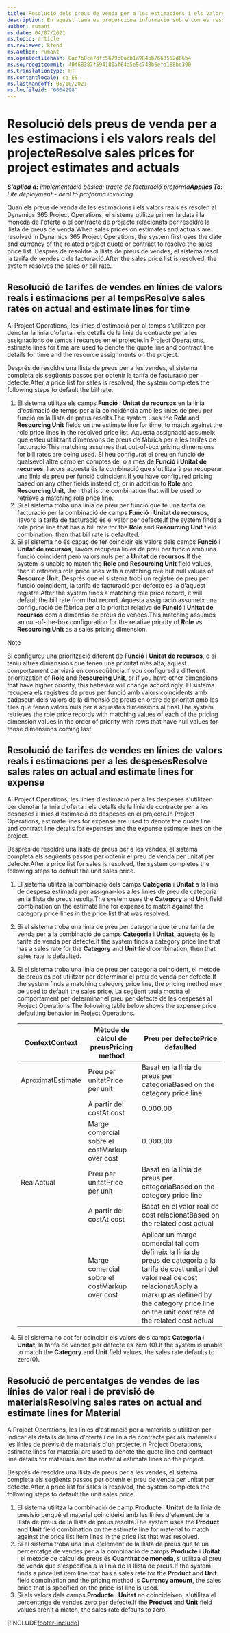 ```yaml
---
title: Resolució dels preus de venda per a les estimacions i els valors reals del projecte
description: En aquest tema es proporciona informació sobre com es resolen els preus de venda de les estimacions i els valors reals del projecte.
author: rumant
ms.date: 04/07/2021
ms.topic: article
ms.reviewer: kfend
ms.author: rumant
ms.openlocfilehash: 8ac7b8ca7dfc5679b0acb1a984bb7663552d66b4
ms.sourcegitcommit: 40f68387f594180af64a5e5c748b6efa188bd300
ms.translationtype: HT
ms.contentlocale: ca-ES
ms.lasthandoff: 05/10/2021
ms.locfileid: "6004298"
---
```

# <a name="resolve-sales-prices-for-project-estimates-and-actuals"></a><span data-ttu-id="45aca-103">Resolució dels preus de venda per a les estimacions i els valors reals del projecte</span><span class="sxs-lookup"><span data-stu-id="45aca-103">Resolve sales prices for project estimates and actuals</span></span>

<span data-ttu-id="45aca-104">_**S'aplica a:** implementació bàsica: tracte de facturació proforma_</span><span class="sxs-lookup"><span data-stu-id="45aca-104">_**Applies To:** Lite deployment - deal to proforma invoicing_</span></span>

<span data-ttu-id="45aca-105">Quan els preus de venda de les estimacions i els valors reals es resolen al Dynamics 365 Project Operations, el sistema utilitza primer la data i la moneda de l'oferta o el contracte de projecte relacionats per resoldre la llista de preus de venda.</span><span class="sxs-lookup"><span data-stu-id="45aca-105">When sales prices on estimates and actuals are resolved in Dynamics 365 Project Operations, the system first uses the date and currency of the related project quote or contract to resolve the sales price list.</span></span> <span data-ttu-id="45aca-106">Després de resoldre la llista de preus de vendes, el sistema resol la tarifa de vendes o de facturació.</span><span class="sxs-lookup"><span data-stu-id="45aca-106">After the sales price list is resolved, the system resolves the sales or bill rate.</span></span>

## <a name="resolve-sales-rates-on-actual-and-estimate-lines-for-time"></a><span data-ttu-id="45aca-107">Resolució de tarifes de vendes en línies de valors reals i estimacions per al temps</span><span class="sxs-lookup"><span data-stu-id="45aca-107">Resolve sales rates on actual and estimate lines for time</span></span>

<span data-ttu-id="45aca-108">Al Project Operations, les línies d'estimació per al temps s'utilitzen per denotar la línia d'oferta i els detalls de la línia de contracte per a les assignacions de temps i recursos en el projecte.</span><span class="sxs-lookup"><span data-stu-id="45aca-108">In Project Operations, estimate lines for time are used to denote the quote line and contract line details for time and the resource assignments on the project.</span></span>

<span data-ttu-id="45aca-109">Després de resoldre una llista de preus per a les vendes, el sistema completa els següents passos per obtenir la tarifa de facturació per defecte.</span><span class="sxs-lookup"><span data-stu-id="45aca-109">After a price list for sales is resolved, the system completes the following steps to default the bill rate.</span></span>

1. <span data-ttu-id="45aca-110">El sistema utilitza els camps **Funció** i **Unitat de recursos** en la línia d'estimació de temps per a la coincidència amb les línies de preu per funció en la llista de preus resolts.</span><span class="sxs-lookup"><span data-stu-id="45aca-110">The system uses the **Role** and **Resourcing Unit** fields on the estimate line for time, to match against the role price lines in the resolved price list.</span></span> <span data-ttu-id="45aca-111">Aquesta assignació assumeix que esteu utilitzant dimensions de preus de fàbrica per a les tarifes de facturació.</span><span class="sxs-lookup"><span data-stu-id="45aca-111">This matching assumes that out-of-box pricing dimensions for bill rates are being used.</span></span> <span data-ttu-id="45aca-112">Si heu configurat el preu en funció de qualsevol altre camp en comptes de, o a més de **Funció** i **Unitat de recursos**, llavors aquesta és la combinació que s'utilitzarà per recuperar una línia de preu per funció coincident.</span><span class="sxs-lookup"><span data-stu-id="45aca-112">If you have configured pricing based on any other fields instead of, or in addition to **Role** and **Resourcing Unit**, then that is the combination that will be used to retrieve a matching role price line.</span></span>
2. <span data-ttu-id="45aca-113">Si el sistema troba una línia de preu per funció que té una tarifa de facturació per la combinació de camps **Funció** i **Unitat de recursos**, llavors la tarifa de facturació és el valor per defecte.</span><span class="sxs-lookup"><span data-stu-id="45aca-113">If the system finds a role price line that has a bill rate for the **Role** and **Resourcing Unit** field combination, then that bill rate is defaulted.</span></span>
3. <span data-ttu-id="45aca-114">Si el sistema no és capaç de fer coincidir els valors dels camps **Funció** i **Unitat de recursos**, llavors recupera línies de preu per funció amb una funció coincident però valors nuls per a **Unitat de recursos**.</span><span class="sxs-lookup"><span data-stu-id="45aca-114">If the system is unable to match the **Role** and **Resourcing Unit** field values, then it retrieves role price lines with a matching role but null values of **Resource Unit**.</span></span> <span data-ttu-id="45aca-115">Després que el sistema trobi un registre de preu per funció coincident, la tarifa de facturació per defecte és la d'aquest registre.</span><span class="sxs-lookup"><span data-stu-id="45aca-115">After the system finds a matching role price record, it will default the bill rate from that record.</span></span> <span data-ttu-id="45aca-116">Aquesta assignació assumeix una configuració de fàbrica per a la prioritat relativa de **Funció** i **Unitat de recursos** com a dimensió de preus de vendes.</span><span class="sxs-lookup"><span data-stu-id="45aca-116">This matching assumes an out-of-the-box configuration for the relative priority of **Role** vs **Resourcing Unit** as a sales pricing dimension.</span></span>

> [!NOTE]
> <span data-ttu-id="45aca-117">Si configureu una priorització diferent de **Funció** i **Unitat de recursos**, o si teniu altres dimensions que tenen una prioritat més alta, aquest comportament canviarà en conseqüència.</span><span class="sxs-lookup"><span data-stu-id="45aca-117">If you configured a different prioritization of **Role** and **Resourcing Unit**, or if you have other dimensions that have higher priority, this behavior will change accordingly.</span></span> <span data-ttu-id="45aca-118">El sistema recupera els registres de preus per funció amb valors coincidents amb cadascun dels valors de la dimensió de preus en ordre de prioritat amb les files que tenen valors nuls per a aquestes dimensions al final.</span><span class="sxs-lookup"><span data-stu-id="45aca-118">The system retrieves the role price records with matching values of each of the pricing dimension values in the order of priority with rows that have null values for those dimensions coming last.</span></span>

## <a name="resolve-sales-rates-on-actual-and-estimate-lines-for-expense"></a><span data-ttu-id="45aca-119">Resolució de tarifes de vendes en línies de valors reals i estimacions per a les despeses</span><span class="sxs-lookup"><span data-stu-id="45aca-119">Resolve sales rates on actual and estimate lines for expense</span></span>

<span data-ttu-id="45aca-120">Al Project Operations, les línies d'estimació per a les despeses s'utilitzen per denotar la línia d'oferta i els detalls de la línia de contracte per a les despeses i línies d'estimació de despeses en el projecte.</span><span class="sxs-lookup"><span data-stu-id="45aca-120">In Project Operations, estimate lines for expense are used to denote the quote line and contract line details for expenses and the expense estimate lines on the project.</span></span>

<span data-ttu-id="45aca-121">Després de resoldre una llista de preus per a les vendes, el sistema completa els següents passos per obtenir el preu de venda per unitat per defecte.</span><span class="sxs-lookup"><span data-stu-id="45aca-121">After a price list for sales is resolved, the system completes the following steps to default the unit sales price.</span></span>

1. <span data-ttu-id="45aca-122">El sistema utilitza la combinació dels camps **Categoria** i **Unitat** a la línia de despesa estimada per assignar-los a les línies de preu de categoria en la llista de preus resolta.</span><span class="sxs-lookup"><span data-stu-id="45aca-122">The system uses the **Category** and **Unit** field combination on the estimate line for expense to match against the category price lines in the price list that was resolved.</span></span>
2. <span data-ttu-id="45aca-123">Si el sistema troba una línia de preu per categoria que té una tarifa de venda per a la combinació de camps **Categoria** i **Unitat**, aquesta és la tarifa de venda per defecte.</span><span class="sxs-lookup"><span data-stu-id="45aca-123">If the system finds a category price line that has a sales rate for the **Category** and **Unit** field combination, then that sales rate is defaulted.</span></span>
3. <span data-ttu-id="45aca-124">Si el sistema troba una línia de preu per categoria coincident, el mètode de preus es pot utilitzar per determinar el preu de venda per defecte.</span><span class="sxs-lookup"><span data-stu-id="45aca-124">If the system finds a matching category price line, the pricing method may be used to default the sales price.</span></span> <span data-ttu-id="45aca-125">La següent taula mostra el comportament per determinar el preu per defecte de les despeses al Project Operations.</span><span class="sxs-lookup"><span data-stu-id="45aca-125">The following table below shows the expense price defaulting behavior in Project Operations.</span></span>

    | <span data-ttu-id="45aca-126">Context</span><span class="sxs-lookup"><span data-stu-id="45aca-126">Context</span></span> | <span data-ttu-id="45aca-127">Mètode de càlcul de preus</span><span class="sxs-lookup"><span data-stu-id="45aca-127">Pricing method</span></span> | <span data-ttu-id="45aca-128">Preu per defecte</span><span class="sxs-lookup"><span data-stu-id="45aca-128">Price defaulted</span></span> |
    | --- | --- | --- |
    | <span data-ttu-id="45aca-129">Aproximat</span><span class="sxs-lookup"><span data-stu-id="45aca-129">Estimate</span></span> | <span data-ttu-id="45aca-130">Preu per unitat</span><span class="sxs-lookup"><span data-stu-id="45aca-130">Price per unit</span></span> | <span data-ttu-id="45aca-131">Basat en la línia de preus per categoria</span><span class="sxs-lookup"><span data-stu-id="45aca-131">Based on the category price line</span></span> |
    | &nbsp; | <span data-ttu-id="45aca-132">A partir del cost</span><span class="sxs-lookup"><span data-stu-id="45aca-132">At cost</span></span> | <span data-ttu-id="45aca-133">0.00</span><span class="sxs-lookup"><span data-stu-id="45aca-133">0.00</span></span> |
    | &nbsp; | <span data-ttu-id="45aca-134">Marge comercial sobre el cost</span><span class="sxs-lookup"><span data-stu-id="45aca-134">Markup over cost</span></span> | <span data-ttu-id="45aca-135">0.00</span><span class="sxs-lookup"><span data-stu-id="45aca-135">0.00</span></span> |
    | <span data-ttu-id="45aca-136">Real</span><span class="sxs-lookup"><span data-stu-id="45aca-136">Actual</span></span> | <span data-ttu-id="45aca-137">Preu per unitat</span><span class="sxs-lookup"><span data-stu-id="45aca-137">Price per unit</span></span> | <span data-ttu-id="45aca-138">Basat en la línia de preus per categoria</span><span class="sxs-lookup"><span data-stu-id="45aca-138">Based on the category price line</span></span> |
    | &nbsp; | <span data-ttu-id="45aca-139">A partir del cost</span><span class="sxs-lookup"><span data-stu-id="45aca-139">At cost</span></span> | <span data-ttu-id="45aca-140">Basat en el valor real de cost relacionat</span><span class="sxs-lookup"><span data-stu-id="45aca-140">Based on the related cost actual</span></span> |
    | &nbsp; | <span data-ttu-id="45aca-141">Marge comercial sobre el cost</span><span class="sxs-lookup"><span data-stu-id="45aca-141">Markup over cost</span></span> | <span data-ttu-id="45aca-142">Aplicar un marge comercial tal com defineix la línia de preus de categoria a la tarifa de cost unitari del valor real de cost relacionat</span><span class="sxs-lookup"><span data-stu-id="45aca-142">Apply a markup as defined by the category price line on the unit cost rate of the related cost actual</span></span> |

4. <span data-ttu-id="45aca-143">Si el sistema no pot fer coincidir els valors dels camps **Categoria** i **Unitat**, la tarifa de vendes per defecte és zero (0).</span><span class="sxs-lookup"><span data-stu-id="45aca-143">If the system is unable to match the **Category** and **Unit** field values, the sales rate defaults to zero(0).</span></span>

## <a name="resolving-sales-rates-on-actual-and-estimate-lines-for-material"></a><span data-ttu-id="45aca-144">Resolució de percentatges de vendes de les línies de valor real i de previsió de materials</span><span class="sxs-lookup"><span data-stu-id="45aca-144">Resolving sales rates on actual and estimate lines for Material</span></span>

<span data-ttu-id="45aca-145">A Project Operations, les línies d'estimació per a materials s'utilitzen per indicar els detalls de línia d'oferta i de línia de contracte per als materials i les línies de previsió de materials d'un projecte.</span><span class="sxs-lookup"><span data-stu-id="45aca-145">In Project Operations, estimate lines for material are used to denote the quote line and contract line details for materials and the material estimate lines on the project.</span></span>

<span data-ttu-id="45aca-146">Després de resoldre una llista de preus per a les vendes, el sistema completa els següents passos per obtenir el preu de venda per unitat per defecte.</span><span class="sxs-lookup"><span data-stu-id="45aca-146">After a price list for sales is resolved, the system completes the following steps to default the unit sales price.</span></span>

1. <span data-ttu-id="45aca-147">El sistema utilitza la combinació de camp **Producte** i **Unitat** de la línia de previsió perquè el material coincideixi amb les línies d'element de la llista de preus de la llista de preus resolta.</span><span class="sxs-lookup"><span data-stu-id="45aca-147">The system uses the **Product** and **Unit** field combination on the estimate line for material to match against the price list item lines in the price list that was resolved.</span></span>
2. <span data-ttu-id="45aca-148">Si el sistema troba una línia d'element de la llista de preus que té un percentatge de vendes per a la combinació de camps **Producte** i **Unitat** i el mètode de càlcul de preus és **Quantitat de moneda**, s'utilitza el preu de venda que s'especifica a la línia de la llista de preus.</span><span class="sxs-lookup"><span data-stu-id="45aca-148">If the system finds a price list item line that has a sales rate for the **Product** and **Unit** field combination and the pricing method is **Currency amount**, the sales price that is specified on the price list line is used.</span></span>
3. <span data-ttu-id="45aca-149">Si els valors dels camps **Producte** i **Unitat** no coincideixen, s'utilitza el percentatge de vendes zero per defecte.</span><span class="sxs-lookup"><span data-stu-id="45aca-149">If the **Product** and **Unit** field values aren't a match, the sales rate defaults to zero.</span></span>

[!INCLUDE[footer-include](../../includes/footer-banner.md)]
